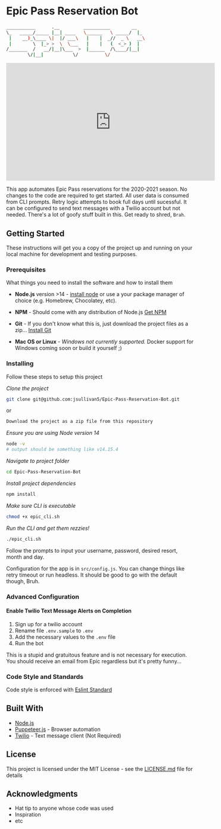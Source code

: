 # Epic Pass Reservation Bot
```bash
___________      .__         __________        __   
\_   _____/_____ |__| ____   \______   \ _____/  |_ 
 |    __)_\____ \|  |/ ___\   |    |  _//  _ \   __\
 |        \  |_> >  \  \___   |    |   (  <_> )  |  
/_______  /   __/|__|\___  >  |______  /\____/|__|  
        \/|__|           \/          \/            
```

<iframe width="560" height="315" src="https://www.youtube.com/embed/vIjNRBX3Nbg?si=IhUZ6MfXpsopVnca" title="YouTube video player" frameborder="0" allow="accelerometer; autoplay; clipboard-write; encrypted-media; gyroscope; picture-in-picture; web-share" referrerpolicy="strict-origin-when-cross-origin" allowfullscreen></iframe>

This app automates Epic Pass reservations for the 2020-2021 season.  No changes to the code are required to get started.  All  user data  is consumed from CLI prompts.  Retry logic attempts to book full days until sucessful.  It can be configured to send text messages with a Twilio account but not needed.  There's a lot of goofy stuff built in this.  Get ready to shred, `Brah`.

## Getting Started

These instructions will get you a copy of the project up and running on your local machine for development and testing purposes.

### Prerequisites

What things you need to install the software and how to install them

* **Node.js** version >14 - [install node](https://nodejs.org/en/download/) or use a your package manager of choice (e.g. Homebrew, Chocolatey, etc).

* **NPM** - Should come with any distribution of Node.js [Get NPM](https://www.npmjs.com/get-npm)

* **Git** - If you don't know what this is, just download the project files as a zip... [Install Git](https://git-scm.com/book/en/v2/Getting-Started-Installing-Git)

* **Mac OS or Linux** - *Windows not currently supported.*  Docker support for Windows coming soon or build it yourself ;)

### Installing

Follow these steps to setup this project

*Clone the project*
```bash
git clone git@github.com:jsullivan5/Epic-Pass-Reservation-Bot.git
```
or
```bash
Download the project as a zip file from this repository
```

*Ensure you are using Node version 14*
```bash
node -v
# output should be something like v14.15.4
```

*Navigate to project folder*
```bash
cd Epic-Pass-Reservation-Bot
```

*Install project dependencies*
```bash
npm install
```

*Make sure CLI is executable*
```bash
chmod +x epic_cli.sh
```

*Run the CLI and get them rezzies!*
```bash
./epic_cli.sh
```

Follow the prompts to input your username, password, desired resort, month  and day.

Configuration for the app is in `src/config.js`.  You can change things like retry timeout or run headless.  It should be good to go with the default though, Bruh.

### Advanced Configuration

#### Enable Twilio Text Message Alerts on Completion

1. Sign up for a twilio account
2. Rename file `.env.sample` to `.env`
3. Add the necessary values to the `.env` file
4. Run the bot

This is a stupid and gratuitous feature and is not necessary for execution.  You should receive an email from Epic regardless but it's pretty funny...


### Code Style and Standards

Code style is enforced with [Eslint Standard](https://www.npmjs.com/package/eslint-config-standard)

## Built With

* [Node.js](https://nodejs.org/en/)
* [Puppeteer.js](https://pptr.dev/) - Browser automation
* [Twilio](https://www.twilio.com/) - Text message client (Not Required)


## License

This project is licensed under the MIT License - see the [LICENSE.md](LICENSE.md) file for details

## Acknowledgments

* Hat tip to anyone whose code was used
* Inspiration
* etc
